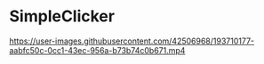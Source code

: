 # SimpleClicker

https://user-images.githubusercontent.com/42506968/193710177-aabfc50c-0cc1-43ec-956a-b73b74c0b671.mp4

